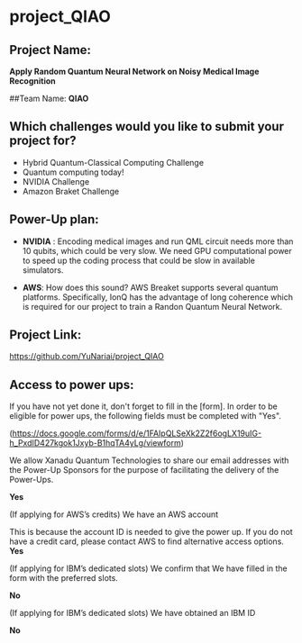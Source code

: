 # project_QIAO
## Project Name:
**Apply Random Quantum Neural Network on Noisy Medical Image Recognition**

##Team Name:
**QIAO**


## Which challenges would you like to submit your project for?

* Hybrid Quantum-Classical Computing Challenge
* Quantum computing today!
* NVIDIA Challenge
* Amazon Braket Challenge


## Power-Up plan:

* **NVIDIA** :
Encoding medical images and run QML circuit needs more than 10 qubits, which could be very slow. We need GPU computational power to speed up the coding process that could be slow in available simulators. 


* **AWS**:
How does this sound? AWS Breaket supports several quantum platforms. Specifically, IonQ has the advantage of long coherence which is required for our project to train a Randon Quantum Neural Network.



## Project Link:

https://github.com/YuNariai/project_QIAO



## Access to power ups:
 
If you have not yet done it, don't forget to fill in the [form].
In order to be eligible for power ups, the following fields must be completed with "Yes".

(https://docs.google.com/forms/d/e/1FAIpQLSeXk2Z2f6ogLX19uIG-h_PxdID427kgok1Jxyb-B1hqTA4yLg/viewform)

We allow Xanadu Quantum Technologies to share our email addresses with the Power-Up Sponsors for the purpose of facilitating the delivery of the Power-Ups.

**Yes**

(If applying for AWS’s credits) We have an AWS account

This is because the account ID is needed to give the power up.
If you do not have a credit card, please contact AWS to find alternative access options.
**Yes**

(If applying for IBM’s dedicated slots) We confirm that We have filled in the form with the preferred slots.

**No**

(If applying for IBM’s dedicated slots) We have obtained an IBM ID

**No**
